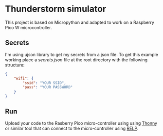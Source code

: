 # Thunderstorm simulator

This project is based on Micropython and adapted to work on a Raspberry Pico W microcontroller.

## Secrets

I'm using ujson library to get my secrets from a json file. To get this example working place a *secrets.json* file at the root directory with the following structure:

```json
{
	"wifi": {
		"ssid": "YOUR SSID",
		"pass": "YOUR PASSWORD"
	}
}
```

## Run

Upload your code to the Rasberry Pico micro-controller using using [Thonny](https://thonny.org/) or similar tool that can connect to the micro-controller using [RELP](https://codewith.mu/en/tutorials/1.1/repl).